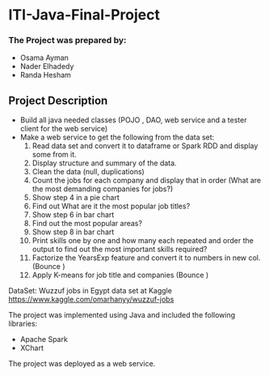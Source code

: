 # ITI-Java-Final-Project
### The Project was prepared by:
  * Osama Ayman
  * Nader Elhadedy
  * Randa Hesham


## Project Description

* Build all java needed classes (POJO , DAO, web service and a tester client for the web service)
* Make a web service to get the following from the data set:
  1. Read data set and convert it to dataframe or Spark RDD and display some from it.
  2. Display structure and summary of the data.
  3. Clean the data (null, duplications)
  4. Count the jobs for each company and display that in order (What are the most demanding companies for jobs?)
  5. Show step 4 in a pie chart 
  6. Find out What are it the most popular job titles? 
  7. Show step 6 in bar chart 
  8. Find out the most popular areas?
  9. Show step 8 in bar chart 
  10. Print skills one by one and how many each repeated and order the output to find out the most important skills required?
  11. Factorize the YearsExp feature and convert it to numbers in new col. (Bounce )
  12. Apply K-means for job title and companies (Bounce )

DataSet:
Wuzzuf jobs in Egypt data set at Kaggle
https://www.kaggle.com/omarhanyy/wuzzuf-jobs

The project was implemented using Java and included the following libraries:
* Apache Spark
* XChart

The project was deployed as a web service.
